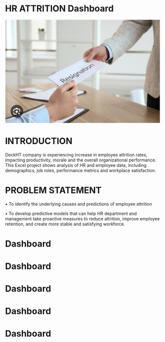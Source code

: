 # HR ATTRITION Dashboard

![](intro_image.png)

# INTRODUCTION
DeckHT company is experiencing increase in employee attrition rates, impacting productivity, morale and the overall organizational performance. This Excel project shows analysis of HR and employee data, including demographics, job roles, performance metrics and workplace satisfaction.


# PROBLEM STATEMENT
•	To identify the underlying causes and predictions of employee attrition

•	To develop predictive models that can help HR department and management  take proactive measures to reduce attrition, improve employee retention, and create more stable and satisfying workforce. 



# Dashboard


# Dashboard


# Dashboard


# Dashboard

# Dashboard
